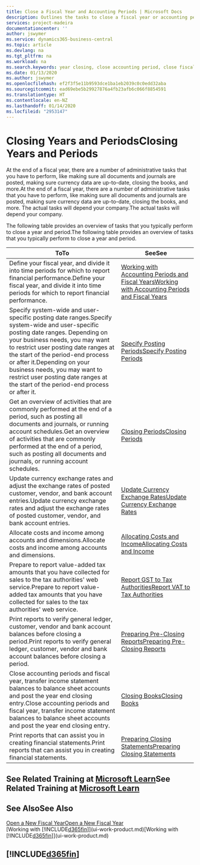 ```yaml
---
title: Close a Fiscal Year and Accounting Periods | Microsoft Docs
description: Outlines the tasks to close a fiscal year or accounting period, for example, making sure documents and journals are posted and verifying bank balances.
services: project-madeira
documentationcenter: ''
author: jswymer
ms.service: dynamics365-business-central
ms.topic: article
ms.devlang: na
ms.tgt_pltfrm: na
ms.workload: na
ms.search.keywords: year closing, close accounting period, close fiscal year, bank account detailed trial balance
ms.date: 01/13/2020
ms.author: jswymer
ms.openlocfilehash: ef2f3f5e11b9593dce1ba1eb2039c0c0edd32aba
ms.sourcegitcommit: ead69ebe5b29927876a4fb23afb6c066f8854591
ms.translationtype: HT
ms.contentlocale: en-NZ
ms.lasthandoff: 01/14/2020
ms.locfileid: "2953147"
---
```

# <a name="closing-years-and-periods"></a><span data-ttu-id="3ecda-103">Closing Years and Periods</span><span class="sxs-lookup"><span data-stu-id="3ecda-103">Closing Years and Periods</span></span>
<span data-ttu-id="3ecda-104">At the end of a fiscal year, there are a number of administrative tasks that you have to perform, like making sure all documents and journals are posted, making sure currency data are up-to-date, closing the books, and more.</span><span class="sxs-lookup"><span data-stu-id="3ecda-104">At the end of a fiscal year, there are a number of administrative tasks that you have to perform, like making sure all documents and journals are posted, making sure currency data are up-to-date, closing the books, and more.</span></span> <span data-ttu-id="3ecda-105">The actual tasks will depend your company.</span><span class="sxs-lookup"><span data-stu-id="3ecda-105">The actual tasks will depend your company.</span></span>

<span data-ttu-id="3ecda-106">The following table provides an overview of tasks that you typically perform to close a year and period.</span><span class="sxs-lookup"><span data-stu-id="3ecda-106">The following table provides an overview of tasks that you typically perform to close a year and period.</span></span>

| <span data-ttu-id="3ecda-107">To</span><span class="sxs-lookup"><span data-stu-id="3ecda-107">To</span></span> | <span data-ttu-id="3ecda-108">See</span><span class="sxs-lookup"><span data-stu-id="3ecda-108">See</span></span> |
| --- | --- |
| <span data-ttu-id="3ecda-109">Define your fiscal year, and divide it into time periods for which to report financial performance.</span><span class="sxs-lookup"><span data-stu-id="3ecda-109">Define your fiscal year, and divide it into time periods for which to report financial performance.</span></span> | [<span data-ttu-id="3ecda-110">Working with Accounting Periods and Fiscal Years</span><span class="sxs-lookup"><span data-stu-id="3ecda-110">Working with Accounting Periods and Fiscal Years</span></span>](finance-accounting-periods-and-fiscal-years.md)|
| <span data-ttu-id="3ecda-111">Specify system-wide and user-specific posting date ranges.</span><span class="sxs-lookup"><span data-stu-id="3ecda-111">Specify system-wide and user-specific posting date ranges.</span></span> <span data-ttu-id="3ecda-112">Depending on your business needs, you may want to restrict user posting date ranges at the start of the period-end process or after it.</span><span class="sxs-lookup"><span data-stu-id="3ecda-112">Depending on your business needs, you may want to restrict user posting date ranges at the start of the period-end process or after it.</span></span> |[<span data-ttu-id="3ecda-113">Specify Posting Periods</span><span class="sxs-lookup"><span data-stu-id="3ecda-113">Specify Posting Periods</span></span>](finance-how-specify-posting-periods.md) |
| <span data-ttu-id="3ecda-114">Get an overview of activities that are commonly performed at the end of a period, such as posting all documents and journals, or running account schedules.</span><span class="sxs-lookup"><span data-stu-id="3ecda-114">Get an overview of activities that are commonly performed at the end of a period, such as posting all documents and journals, or running account schedules.</span></span> |[<span data-ttu-id="3ecda-115">Closing Periods</span><span class="sxs-lookup"><span data-stu-id="3ecda-115">Closing Periods</span></span>](year-how-complete-period-end-processes.md) |
| <span data-ttu-id="3ecda-116">Update currency exchange rates and adjust the exchange rates of posted customer, vendor, and bank account entries.</span><span class="sxs-lookup"><span data-stu-id="3ecda-116">Update currency exchange rates and adjust the exchange rates of posted customer, vendor, and bank account entries.</span></span> |[<span data-ttu-id="3ecda-117">Update Currency Exchange Rates</span><span class="sxs-lookup"><span data-stu-id="3ecda-117">Update Currency Exchange Rates</span></span>](finance-how-update-currencies.md) |
| <span data-ttu-id="3ecda-118">Allocate costs and income among accounts and dimensions.</span><span class="sxs-lookup"><span data-stu-id="3ecda-118">Allocate costs and income among accounts and dimensions.</span></span> |[<span data-ttu-id="3ecda-119">Allocating Costs and Income</span><span class="sxs-lookup"><span data-stu-id="3ecda-119">Allocating Costs and Income</span></span>](year-allocate-costs-income.md) |
| <span data-ttu-id="3ecda-120">Prepare to report value-added tax amounts that you have collected for sales to the tax authorities' web service.</span><span class="sxs-lookup"><span data-stu-id="3ecda-120">Prepare to report value-added tax amounts that you have collected for sales to the tax authorities' web service.</span></span> |[<span data-ttu-id="3ecda-121">Report GST to Tax Authorities</span><span class="sxs-lookup"><span data-stu-id="3ecda-121">Report VAT to Tax Authorities</span></span>](finance-how-report-vat.md)|
| <span data-ttu-id="3ecda-122">Print reports to verify general ledger, customer, vendor and bank account balances before closing a period.</span><span class="sxs-lookup"><span data-stu-id="3ecda-122">Print reports to verify general ledger, customer, vendor and bank account balances before closing a period.</span></span> |[<span data-ttu-id="3ecda-123">Preparing Pre-Closing Reports</span><span class="sxs-lookup"><span data-stu-id="3ecda-123">Preparing Pre-Closing Reports</span></span>](year-prepare-preclose-reports.md) |
| <span data-ttu-id="3ecda-124">Close accounting periods and fiscal year, transfer income statement balances to balance sheet accounts and post the year end closing entry.</span><span class="sxs-lookup"><span data-stu-id="3ecda-124">Close accounting periods and fiscal year, transfer income statement balances to balance sheet accounts and post the year end closing entry.</span></span> |[<span data-ttu-id="3ecda-125">Closing Books</span><span class="sxs-lookup"><span data-stu-id="3ecda-125">Closing Books</span></span>](year-close-books.md) |
| <span data-ttu-id="3ecda-126">Print reports that can assist you in creating financial statements.</span><span class="sxs-lookup"><span data-stu-id="3ecda-126">Print reports that can assist you in creating financial statements.</span></span> |[<span data-ttu-id="3ecda-127">Preparing Closing Statements</span><span class="sxs-lookup"><span data-stu-id="3ecda-127">Preparing Closing Statements</span></span>](year-prepare-close-statement.md) |

## <a name="see-related-training-at-microsoft-learnlearnmodulesclose-fiscal-year-dynamics-365-business-centralindex"></a><span data-ttu-id="3ecda-128">See Related Training at [Microsoft Learn](/learn/modules/close-fiscal-year-dynamics-365-business-central/index)</span><span class="sxs-lookup"><span data-stu-id="3ecda-128">See Related Training at [Microsoft Learn](/learn/modules/close-fiscal-year-dynamics-365-business-central/index)</span></span>

## <a name="see-also"></a><span data-ttu-id="3ecda-129">See Also</span><span class="sxs-lookup"><span data-stu-id="3ecda-129">See Also</span></span>
[<span data-ttu-id="3ecda-130">Open a New Fiscal Year</span><span class="sxs-lookup"><span data-stu-id="3ecda-130">Open a New Fiscal Year</span></span>](finance-how-open-new-fiscal-year.md)  
<span data-ttu-id="3ecda-131">[Working with [!INCLUDE[d365fin](includes/d365fin_md.md)]](ui-work-product.md)</span><span class="sxs-lookup"><span data-stu-id="3ecda-131">[Working with [!INCLUDE[d365fin](includes/d365fin_md.md)]](ui-work-product.md)</span></span>

## [!INCLUDE[d365fin](includes/free_trial_md.md)]  
